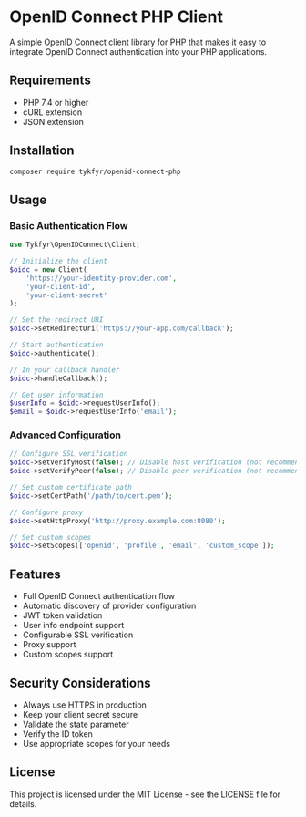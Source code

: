 # OpenID Connect PHP Client

A simple OpenID Connect client library for PHP that makes it easy to integrate OpenID Connect authentication into your PHP applications.

## Requirements

- PHP 7.4 or higher
- cURL extension
- JSON extension

## Installation

```bash
composer require tykfyr/openid-connect-php
```

## Usage

### Basic Authentication Flow

```php
use Tykfyr\OpenIDConnect\Client;

// Initialize the client
$oidc = new Client(
    'https://your-identity-provider.com',
    'your-client-id',
    'your-client-secret'
);

// Set the redirect URI
$oidc->setRedirectUri('https://your-app.com/callback');

// Start authentication
$oidc->authenticate();

// In your callback handler
$oidc->handleCallback();

// Get user information
$userInfo = $oidc->requestUserInfo();
$email = $oidc->requestUserInfo('email');
```

### Advanced Configuration

```php
// Configure SSL verification
$oidc->setVerifyHost(false); // Disable host verification (not recommended for production)
$oidc->setVerifyPeer(false); // Disable peer verification (not recommended for production)

// Set custom certificate path
$oidc->setCertPath('/path/to/cert.pem');

// Configure proxy
$oidc->setHttpProxy('http://proxy.example.com:8080');

// Set custom scopes
$oidc->setScopes(['openid', 'profile', 'email', 'custom_scope']);
```

## Features

- Full OpenID Connect authentication flow
- Automatic discovery of provider configuration
- JWT token validation
- User info endpoint support
- Configurable SSL verification
- Proxy support
- Custom scopes support

## Security Considerations

- Always use HTTPS in production
- Keep your client secret secure
- Validate the state parameter
- Verify the ID token
- Use appropriate scopes for your needs

## License

This project is licensed under the MIT License - see the LICENSE file for details. 